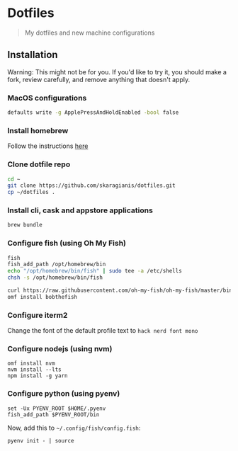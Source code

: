 # Dotfiles

> My dotfiles and new machine configurations

## Installation

Warning: This might not be for you. If you'd like to try it, you should make a fork, review carefully, and remove anything that doesn't apply.

### MacOS configurations

``` bash
defaults write -g ApplePressAndHoldEnabled -bool false
```

### Install homebrew

Follow the instructions [here](https://brew.sh/)

### Clone dotfile repo

``` bash
cd ~
git clone https://github.com/skaragianis/dotfiles.git
cp ~/dotfiles .
```

### Install cli, cask and appstore applications

``` bash
brew bundle
```

### Configure fish (using Oh My Fish)

``` bash
fish
fish_add_path /opt/homebrew/bin
echo "/opt/homebrew/bin/fish" | sudo tee -a /etc/shells
chsh -s /opt/homebrew/bin/fish

curl https://raw.githubusercontent.com/oh-my-fish/oh-my-fish/master/bin/install | fish
omf install bobthefish
```

### Configure iterm2

Change the font of the default profile text to `hack nerd font mono`

### Configure nodejs (using nvm)

``` fish
omf install nvm
nvm install --lts
npm install -g yarn
```

### Configure python (using pyenv)

``` fish
set -Ux PYENV_ROOT $HOME/.pyenv
fish_add_path $PYENV_ROOT/bin
```

Now, add this to `~/.config/fish/config.fish`:

``` fish
pyenv init - | source
```
